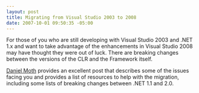 ```yaml
---
layout: post
title: Migrating from Visual Studio 2003 to 2008
date: 2007-10-01 09:50:35 -05:00
---
```


For those of you who are still developing with Visual Studio 2003 and .NET 1.x and want to take advantage of the enhancements in Visual Studio 2008 may have thought they were out of luck. There are breaking changes between the versions of the CLR and the Framework itself.

[Daniel Moth](http://feeds.feedburner.com/~r/DanielMoth/~3/163617591/migrating-from-net-framework-v1x-to.html) provides an excellent post that describes some of the issues facing you and provides a list of resources to help with the migration, including some lists of breaking changes between .NET 1.1 and 2.0. 
